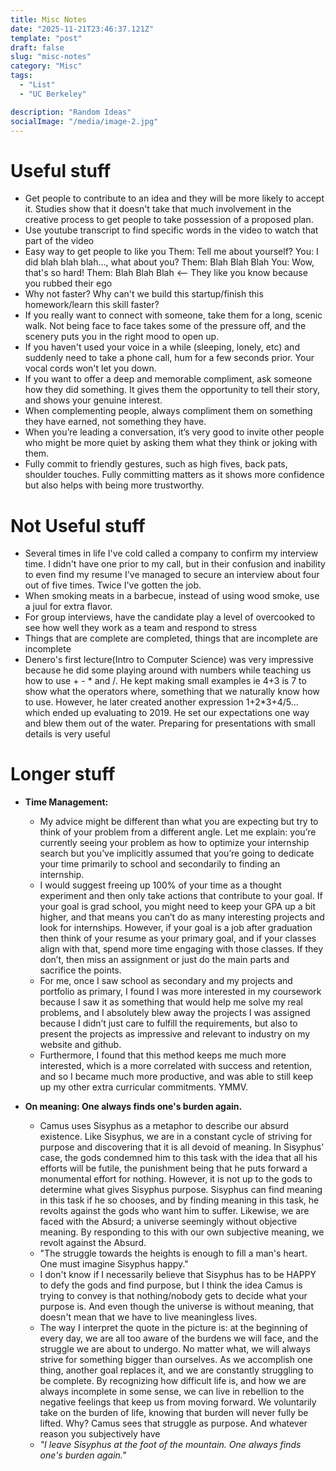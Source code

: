 ```yaml
---
title: Misc Notes
date: "2025-11-21T23:46:37.121Z"
template: "post"
draft: false
slug: "misc-notes"
category: "Misc"
tags:
  - "List"
  - "UC Berkeley"

description: "Random Ideas"
socialImage: "/media/image-2.jpg"
---
```


# Useful stuff

- Get people to contribute to an idea and they will be more likely to accept it. Studies show that it doesn't take that much involvement in the creative process to get people to take possession of a proposed plan.
- Use youtube transcript to find specific words in the video to watch that part of the video
- Easy way to get people to like you
  Them: Tell me about yourself?
  You: I did blah blah blah…, what about you?
  Them: Blah Blah Blah
  You: Wow, that's so hard!
  Them: Blah Blah Blah <-- They like you know because you rubbed their ego
- Why not faster? Why can't we build this startup/finish this homework/learn this skill faster?
- If you really want to connect with someone, take them for a long, scenic walk. Not being face to face takes some of the pressure off, and the scenery puts you in the right mood to open up.
- If you haven't used your voice in a while (sleeping, lonely, etc) and suddenly need to take a phone call, hum for a few seconds prior. Your vocal cords won't let you down.
- If you want to offer a deep and memorable compliment, ask someone how they did something. It gives them the opportunity to tell their story, and shows your genuine interest.
- When complementing people, always compliment them on something they have earned, not something they have.
- When you’re leading a conversation, it’s very good to invite other people who might be more quiet by asking them what they think or joking with them.
- Fully commit to friendly gestures, such as high fives, back pats, shoulder touches. Fully committing matters as it shows more confidence but also helps with being more trustworthy.

# Not Useful stuff

- Several times in life I've cold called a company to confirm my interview time. I didn't have one prior to my call, but in their confusion and inability to even find my resume I've managed to secure an interview about four out of five times. Twice I've gotten the job.
- When smoking meats in a barbecue, instead of using wood smoke, use a juul for extra flavor.
- For group interviews, have the candidate play a level of overcooked to see how well they work as a team and respond to stress
- Things that are complete are completed, things that are incomplete are incomplete
- Denero's first lecture(Intro to Computer Science) was very impressive because he did some playing around with numbers while teaching us how to use + - * and /. He kept making small examples ie 4+3 is 7 to show what the operators where, something that we naturally know how to use. However, he later created another expression 1+2*3+4/5… which ended up evaluating to 2019. He set our expectations one way and blew them out of the water. Preparing for presentations with small details is very useful

# Longer stuff

- **Time Management:**

  - My advice might be different than what you are expecting but try to think of your problem from a different angle. Let me explain: you’re currently seeing your problem as how to optimize your internship search but you’ve implicitly assumed that you’re going to dedicate your time primarily to school and secondarily to finding an internship.
  - I would suggest freeing up 100% of your time as a thought experiment and then only take actions that contribute to your goal. If your goal is grad school, you might need to keep your GPA up a bit higher, and that means you can’t do as many interesting projects and look for internships. However, if your goal is a job after graduation then think of your resume as your primary goal, and if your classes align with that, spend more time engaging with those classes. If they don’t, then miss an assignment or just do the main parts and sacrifice the points.
  - For me, once I saw school as secondary and my projects and portfolio as primary, I found I was more interested in my coursework because I saw it as something that would help me solve my real problems, and I absolutely blew away the projects I was assigned because I didn’t just care to fulfill the requirements, but also to present the projects as impressive and relevant to industry on my website and github.
  - Furthermore, I found that this method keeps me much more interested, which is a more correlated with success and retention, and so I became much more productive, and was able to still keep up my other extra curricular commitments. YMMV.

- **On meaning: One always finds one's burden again.**
  - Camus uses Sisyphus as a metaphor to describe our absurd existence. Like Sisyphus, we are in a constant cycle of striving for purpose and discovering that it is all devoid of meaning. In Sisyphus' case, the gods condemned him to this task with the idea that all his efforts will be futile, the punishment being that he puts forward a monumental effort for nothing. However, it is not up to the gods to determine what gives Sisyphus purpose. Sisyphus can find meaning in this task if he so chooses, and by finding meaning in this task, he revolts against the gods who want him to suffer. Likewise, we are faced with the Absurd; a universe seemingly without objective meaning. By responding to this with our own subjective meaning, we revolt against the Absurd.
  - "The struggle towards the heights is enough to fill a man's heart. One must imagine Sisyphus happy."
  - I don't know if I necessarily believe that Sisyphus has to be HAPPY to defy the gods and find purpose, but I think the idea Camus is trying to convey is that nothing/nobody gets to decide what your purpose is. And even though the universe is without meaning, that doesn't mean that we have to live meaningless lives.
  - The way I interpret the quote in the picture is: at the beginning of every day, we are all too aware of the burdens we will face, and the struggle we are about to undergo. No matter what, we will always strive for something bigger than ourselves. As we accomplish one thing, another goal replaces it, and we are constantly struggling to be complete. By recognizing how difficult life is, and how we are always incomplete in some sense, we can live in rebellion to the negative feelings that keep us from moving forward. We voluntarily take on the burden of life, knowing that burden will never fully be lifted. Why? Camus sees that struggle as purpose. And whatever reason you subjectively have
  - _"I leave Sisyphus at the foot of the mountain. One always finds one's burden again."_
